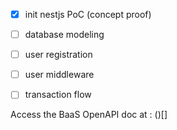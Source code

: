 - [x] init nestjs PoC (concept proof)
- [ ] database modeling
- [ ] user registration
- [ ] user middleware
- [ ] transaction flow


Access the BaaS OpenAPI doc at : ()[]